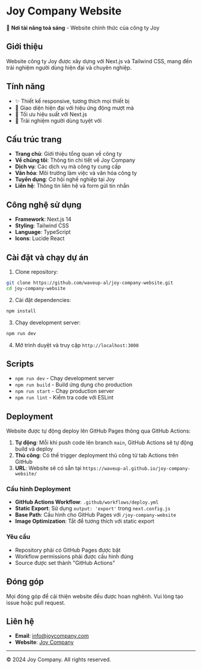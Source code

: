 # Joy Company Website

🌟 **Nơi tài năng toả sáng** - Website chính thức của công ty Joy

## Giới thiệu

Website công ty Joy được xây dựng với Next.js và Tailwind CSS, mang đến trải nghiệm người dùng hiện đại và chuyên nghiệp.

## Tính năng

- ✨ Thiết kế responsive, tương thích mọi thiết bị
- 🎨 Giao diện hiện đại với hiệu ứng động mượt mà
- 🚀 Tối ưu hiệu suất với Next.js
- 📱 Trải nghiệm người dùng tuyệt vời

## Cấu trúc trang

- **Trang chủ**: Giới thiệu tổng quan về công ty
- **Về chúng tôi**: Thông tin chi tiết về Joy Company
- **Dịch vụ**: Các dịch vụ mà công ty cung cấp
- **Văn hóa**: Môi trường làm việc và văn hóa công ty
- **Tuyển dụng**: Cơ hội nghề nghiệp tại Joy
- **Liên hệ**: Thông tin liên hệ và form gửi tin nhắn

## Công nghệ sử dụng

- **Framework**: Next.js 14
- **Styling**: Tailwind CSS
- **Language**: TypeScript
- **Icons**: Lucide React

## Cài đặt và chạy dự án

1. Clone repository:
```bash
git clone https://github.com/waveup-al/joy-company-website.git
cd joy-company-website
```

2. Cài đặt dependencies:
```bash
npm install
```

3. Chạy development server:
```bash
npm run dev
```

4. Mở trình duyệt và truy cập `http://localhost:3000`

## Scripts

- `npm run dev` - Chạy development server
- `npm run build` - Build ứng dụng cho production
- `npm run start` - Chạy production server
- `npm run lint` - Kiểm tra code với ESLint

## Deployment

Website được tự động deploy lên GitHub Pages thông qua GitHub Actions:

1. **Tự động**: Mỗi khi push code lên branch `main`, GitHub Actions sẽ tự động build và deploy
2. **Thủ công**: Có thể trigger deployment thủ công từ tab Actions trên GitHub
3. **URL**: Website sẽ có sẵn tại `https://waveup-al.github.io/joy-company-website/`

### Cấu hình Deployment

- **GitHub Actions Workflow**: `.github/workflows/deploy.yml`
- **Static Export**: Sử dụng `output: 'export'` trong `next.config.js`
- **Base Path**: Cấu hình cho GitHub Pages với `/joy-company-website`
- **Image Optimization**: Tắt để tương thích với static export

### Yêu cầu

- Repository phải có GitHub Pages được bật
- Workflow permissions phải được cấu hình đúng
- Source được set thành "GitHub Actions"

## Đóng góp

Mọi đóng góp để cải thiện website đều được hoan nghênh. Vui lòng tạo issue hoặc pull request.

## Liên hệ

- **Email**: info@joycompany.com
- **Website**: [Joy Company](https://joy-company-website.vercel.app)

---

© 2024 Joy Company. All rights reserved.